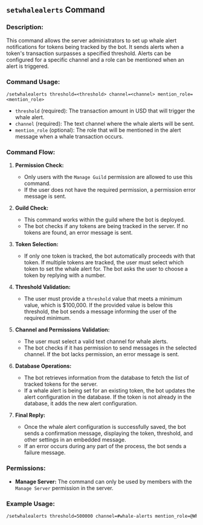 ## `setwhalealerts` Command

### Description:
This command allows the server administrators to set up whale alert notifications for tokens being tracked by the bot. It sends alerts when a token's transaction surpasses a specified threshold. Alerts can be configured for a specific channel and a role can be mentioned when an alert is triggered.

### Command Usage:
`/setwhalealerts threshold=<threshold> channel=<channel> mention_role=<mention_role>`

- `threshold` (required): The transaction amount in USD that will trigger the whale alert.
- `channel` (required): The text channel where the whale alerts will be sent.
- `mention_role` (optional): The role that will be mentioned in the alert message when a whale transaction occurs.

### Command Flow:

1. **Permission Check:**
   - Only users with the `Manage Guild` permission are allowed to use this command.
   - If the user does not have the required permission, a permission error message is sent.

2. **Guild Check:**
   - This command works within the guild where the bot is deployed.
   - The bot checks if any tokens are being tracked in the server. If no tokens are found, an error message is sent.

3. **Token Selection:**
   - If only one token is tracked, the bot automatically proceeds with that token. If multiple tokens are tracked, the user must select which token to set the whale alert for. The bot asks the user to choose a token by replying with a number.

4. **Threshold Validation:**
   - The user must provide a `threshold` value that meets a minimum value, which is $100,000. If the provided value is below this threshold, the bot sends a message informing the user of the required minimum.

5. **Channel and Permissions Validation:**
   - The user must select a valid text channel for whale alerts.
   - The bot checks if it has permission to send messages in the selected channel. If the bot lacks permission, an error message is sent.

6. **Database Operations:**
   - The bot retrieves information from the database to fetch the list of tracked tokens for the server.
   - If a whale alert is being set for an existing token, the bot updates the alert configuration in the database. If the token is not already in the database, it adds the new alert configuration.

7. **Final Reply:**
   - Once the whale alert configuration is successfully saved, the bot sends a confirmation message, displaying the token, threshold, and other settings in an embedded message.
   - If an error occurs during any part of the process, the bot sends a failure message.

### Permissions:
- **Manage Server:** The command can only be used by members with the `Manage Server` permission in the server.

### Example Usage:
```bash
/setwhalealerts threshold=500000 channel=#whale-alerts mention_role=@WhaleAlertRole
```
